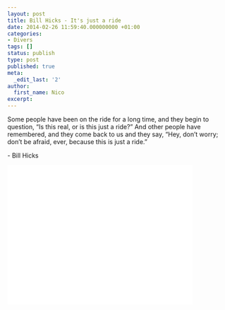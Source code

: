 ```yaml
---
layout: post
title: Bill Hicks - It's just a ride
date: 2014-02-26 11:59:40.000000000 +01:00
categories:
- Divers
tags: []
status: publish
type: post
published: true
meta:
  _edit_last: '2'
author:
  first_name: Nico
excerpt:
---
```

<p>Some people have been on the ride for a long time, and they begin to question, “Is this real, or is this just a ride?” And other people have remembered, and they come back to us and they say, “Hey, don’t worry; don’t be afraid, ever, because this is just a ride.”</p>
<p>- Bill Hicks</p>
<p><iframe src="//www.youtube.com/embed/fZkhR8suCF4" height="315" width="420" allowfullscreen="" frameborder="0"></iframe></p>
<p>&nbsp;</p>
<p>&nbsp;</p>
<p>&nbsp;</p>
